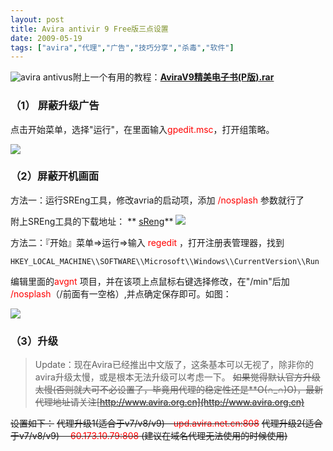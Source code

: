 ```yaml
---
layout: post
title: Avira antivir 9 Free版三点设置
date: 2009-05-19
tags: ["avira","代理","广告","技巧分享","杀毒","软件"]
---
```


![avira antivus](4207098349_887d901376_o.jpg)附上一个有用的教程：**[AviraV9精美电子书(P版).rar](https://skydrive.live.com/redir.aspx?cid=6abece639ad907b9&resid=6ABECE639AD907B9!223&parid=6ABECE639AD907B9!134)**

### （1） 屏蔽升级广告

点击开始菜单，选择"运行"，在里面输入<span style="color: #ff0000;">gpedit.msc</span>，打开组策略。

<!--more-->

[![](http://localhost/img/2009/4118829871_da3e592229_o.jpg)](4118829871_da3e592229_o.jpg)

### （2）屏蔽开机画面

方法一：运行SREng工具，修改avria的启动项，添加<span style="color: #ff0000;"> /nosplash</span> 参数就行了

附上SREng工具的下载地址： ** [sReng](http://www.kztechs.com/sreng/download.html)**
[![](http://localhost/img/2009/4081850918_1307ab9d7d_o.gif)](4081850918_1307ab9d7d_o.gif)

方法二：『开始』菜单=>运行=>输入 <span style="color: #ff0000;"> regedit</span> ，打开注册表管理器，找到

`HKEY_LOCAL_MACHINE\\SOFTWARE\\Microsoft\\Windows\\CurrentVersion\\Run`

编辑里面的<span style="color: #ff0000;">avgnt</span> 项目，并在该项上点鼠标右键选择修改，在"/min"后加<span style="color: #ff0000;"> /nosplash</span>（/前面有一空格）,并点确定保存即可。如图：

![](4003885289_43b59c9499_o.jpg)

### （3）升级

> Update：现在Avira已经推出中文版了，这条基本可以无视了，除非你的avira升级太慢，或是根本无法升级可以考虑一下。
<del>如果觉得默认官方升级太慢(否则就大可不必设置了，毕竟用代理的稳定性还是**O(∩_∩)O)，最新代理地址请关注[http://www.avira.org.cn](http://www.avira.org.cn)</del>

<del>设置如下：</del>
<del> 代理升级1(适合于v7/v8/v9)　<span style="color: #ff0000;">upd.avira.net.cn:808</span></del>
<del> 代理升级2(适合于v7/v8/v9) 　<span style="color: #ff0000;">60.173.10.79:808</span> (建议在域名代理无法使用的时候使用)</del>